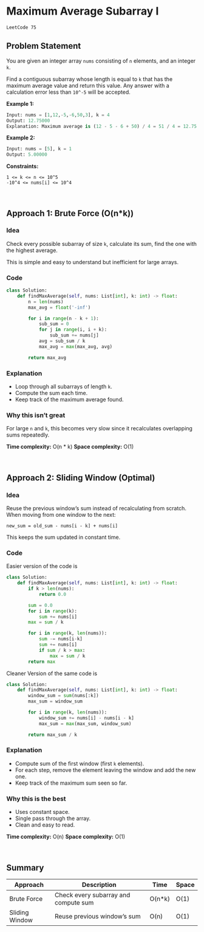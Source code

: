 # Maximum Average Subarray I
`LeetCode 75`

## Problem Statement

You are given an integer array `nums` consisting of `n` elements, and an integer `k`.

Find a contiguous subarray whose length is equal to `k` that has the maximum average value and return this value. Any answer with a calculation error less than `10^-5` will be accepted.

**Example 1:**

```python
Input: nums = [1,12,-5,-6,50,3], k = 4
Output: 12.75000
Explanation: Maximum average is (12 - 5 - 6 + 50) / 4 = 51 / 4 = 12.75
```

**Example 2:**

```python
Input: nums = [5], k = 1
Output: 5.00000
```

**Constraints:**

```
1 <= k <= n <= 10^5
-10^4 <= nums[i] <= 10^4
```

<br>

## Approach 1: Brute Force (O(n*k))

### Idea

Check every possible subarray of size `k`, calculate its sum, find the one with the highest average.

This is simple and easy to understand but inefficient for large arrays.

### Code

```python
class Solution:
    def findMaxAverage(self, nums: List[int], k: int) -> float:
        n = len(nums)
        max_avg = float('-inf')

        for i in range(n - k + 1):
            sub_sum = 0
            for j in range(i, i + k):
                sub_sum += nums[j]
            avg = sub_sum / k
            max_avg = max(max_avg, avg)

        return max_avg
```

### Explanation

* Loop through all subarrays of length `k`.
* Compute the sum each time.
* Keep track of the maximum average found.

### Why this isn’t great

For large `n` and `k`, this becomes very slow since it recalculates overlapping sums repeatedly.

**Time complexity:** O(n * k)
**Space complexity:** O(1)

<br>

## Approach 2: Sliding Window (Optimal)

### Idea

Reuse the previous window’s sum instead of recalculating from scratch.
When moving from one window to the next:

```
new_sum = old_sum - nums[i - k] + nums[i]
```

This keeps the sum updated in constant time.

### Code

Easier version of the code is
```python
class Solution:
    def findMaxAverage(self, nums: List[int], k: int) -> float:
        if k > len(nums):
            return 0.0

        sum = 0.0
        for i in range(k):
            sum += nums[i]
        max = sum / k

        for i in range(k, len(nums)):
            sum -= nums[i-k]
            sum += nums[i]
            if sum / k > max:
                max = sum / k
        return max
```


Cleaner Version of the same code is

```python
class Solution:
    def findMaxAverage(self, nums: List[int], k: int) -> float:
        window_sum = sum(nums[:k])
        max_sum = window_sum

        for i in range(k, len(nums)):
            window_sum += nums[i] - nums[i - k]
            max_sum = max(max_sum, window_sum)

        return max_sum / k
```

### Explanation

* Compute sum of the first window (first `k` elements).
* For each step, remove the element leaving the window and add the new one.
* Keep track of the maximum sum seen so far.

### Why this is the best

* Uses constant space.
* Single pass through the array.
* Clean and easy to read.

**Time complexity:** O(n)
**Space complexity:** O(1)

<br>

## Summary

| Approach       | Description                          | Time   | Space |
| -------------- | ------------------------------------ | ------ | ----- |
| Brute Force    | Check every subarray and compute sum | O(n*k) | O(1)  |
| Sliding Window | Reuse previous window’s sum          | O(n)   | O(1)  |
